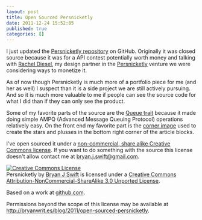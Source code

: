 ```yaml
---
layout: post
title: Open Sourced Persnicketly
date: 2011-12-24 15:52:05
published: true
categories: []
---
```

 
I just updated the [Persnicketly repository](http://github.com/bryanjswift/persnicketly) on GitHub. Originally it was closed source because it was for a API contest potentially worth money and talking with [Rachel Diesel](http://dieselation.com/), my design partner in the [Persnicketly](http://persnicketly.com) venture we were considering ways to monetize it.

As of now though Persnicketly is much more of a portfolio piece for me (and her as well) I suspect than it is a side project we are still actively pursuing. And so it is much more valuable to me if people can see the source code for what I did than if they can only see the product.

Some of my favorite parts of the source are the [Queue trait](https://github.com/bryanjswift/persnicketly/blob/master/src/main/scala/com/persnicketly/mill/Queue.scala) because it made doing simple AMPQ (Advanced Message Queuing Protocol) operations relatively easy. On the front end my favorite part is the [corner image](https://github.com/bryanjswift/persnicketly/blob/master/src/main/webapp/img/corner.png) used to create the stars and plusses in the bottom right corner of the article blocks.

I've open sourced it under a [non-commercial, share alike Creative Commons license](http://creativecommons.org/licenses/by-nc-sa/3.0/). If you want to do something with the source this license doesn't allow contact me at <bryan.j.swift@gmail.com>.

<section class="callout">
<p><a rel="license" href="http://creativecommons.org/licenses/by-nc-sa/3.0/"><img alt="Creative Commons License" style="float: none; margin: 0; border-width:0" src="http://i.creativecommons.org/l/by-nc-sa/3.0/80x15.png" /></a><br /><span xmlns:dct="http://purl.org/dc/terms/" href="http://purl.org/dc/dcmitype/InteractiveResource" property="dct:title" rel="dct:type">Persnicketly</span> by <a xmlns:cc="http://creativecommons.org/ns#" href="http://bryanwrit.es" property="cc:attributionName" rel="cc:attributionURL">Bryan J Swift</a> is licensed under a <a rel="license" href="http://creativecommons.org/licenses/by-nc-sa/3.0/">Creative Commons Attribution-NonCommercial-ShareAlike 3.0 Unported License</a>.</p>
<p>Based on a work at <a xmlns:dct="http://purl.org/dc/terms/" href="http://github.com/bryanjswift/persnicketly" rel="dct:source">github.com</a>.</p>
<p>Permissions beyond the scope of this license may be available at <a xmlns:cc="http://creativecommons.org/ns#" href="http://bryanwrit.es/blog/2011/open-sourced-persnicketly" rel="cc:morePermissions">http://bryanwrit.es/blog/2011/open-sourced-persnicketly</a>.</p>
</section>
